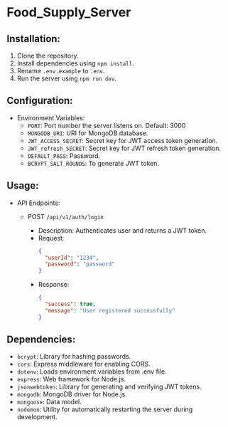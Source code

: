 # Food_Supply_Server

## Installation:

1. Clone the repository.
2. Install dependencies using `npm install`.
3. Rename `.env.example` to `.env`.
4. Run the server using `npm run dev`.

## Configuration:

- Environment Variables:
  - `PORT`: Port number the server listens on. Default: 3000
  - `MONGODB_URI`: URI for MongoDB database.
  - `JWT_ACCESS_SECRET`: Secret key for JWT access token generation.
  - `JWT_refresh_SECRET`: Secret key for JWT refresh token generation.
  - `DEFAULT_PASS`: Password.
  - `BCRYPT_SALT_ROUNDS`: To generate JWT token.

## Usage:

- API Endpoints:

  - POST `/api/v1/auth/login`

    - Description: Authenticates user and returns a JWT token.
    - Request:
      ```json
      {
        "userId": "1234",
        "password": "password"
      }
      ```
    - Response:
      ```json
      {
        "success": true,
        "message": "User registered successfully"
      }
      ```

## Dependencies:

- `bcrypt`: Library for hashing passwords.
- `cors`: Express middleware for enabling CORS.
- `dotenv`: Loads environment variables from .env file.
- `express`: Web framework for Node.js.
- `jsonwebtoken`: Library for generating and verifying JWT tokens.
- `mongodb`: MongoDB driver for Node.js.
- `mongoose`: Data model.
- `nodemon`: Utility for automatically restarting the server during development.

